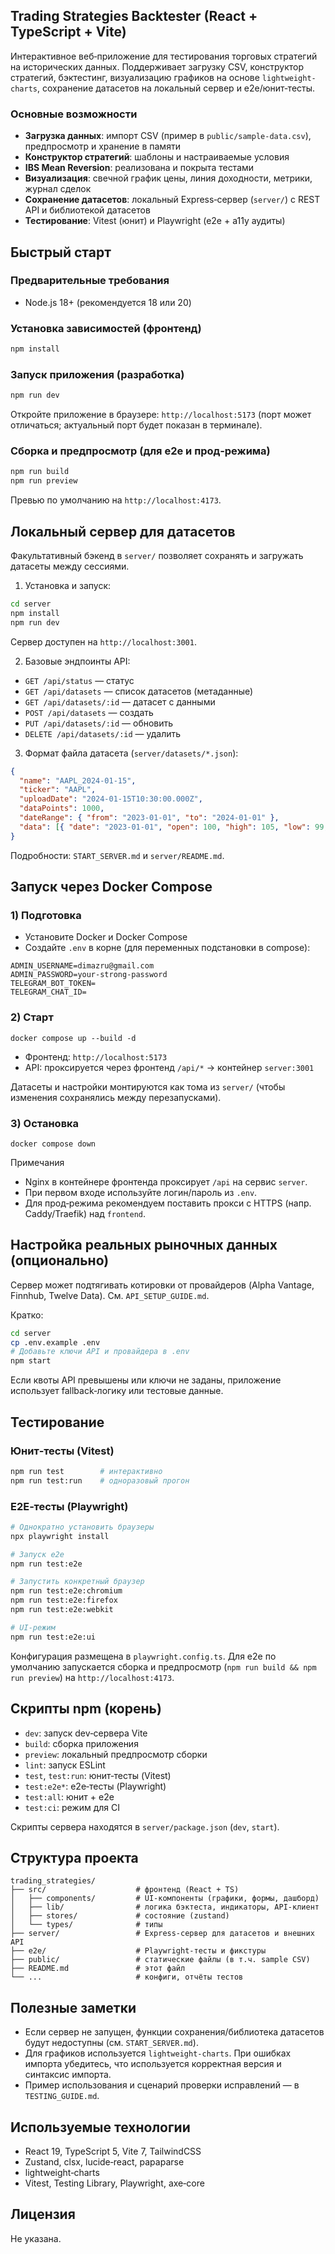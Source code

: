 ## Trading Strategies Backtester (React + TypeScript + Vite)

Интерактивное веб‑приложение для тестирования торговых стратегий на исторических данных. Поддерживает загрузку CSV, конструктор стратегий, бэктестинг, визуализацию графиков на основе `lightweight-charts`, сохранение датасетов на локальный сервер и e2e/юнит‑тесты.

### Основные возможности
- **Загрузка данных**: импорт CSV (пример в `public/sample-data.csv`), предпросмотр и хранение в памяти
- **Конструктор стратегий**: шаблоны и настраиваемые условия
- **IBS Mean Reversion**: реализована и покрыта тестами
- **Визуализация**: свечной график цены, линия доходности, метрики, журнал сделок
- **Сохранение датасетов**: локальный Express‑сервер (`server/`) с REST API и библиотекой датасетов
- **Тестирование**: Vitest (юнит) и Playwright (e2e + a11y аудиты)

## Быстрый старт

### Предварительные требования
- Node.js 18+ (рекомендуется 18 или 20)

### Установка зависимостей (фронтенд)
```bash
npm install
```

### Запуск приложения (разработка)
```bash
npm run dev
```
Откройте приложение в браузере: `http://localhost:5173` (порт может отличаться; актуальный порт будет показан в терминале).

### Сборка и предпросмотр (для e2e и прод‑режима)
```bash
npm run build
npm run preview
```
Превью по умолчанию на `http://localhost:4173`.

## Локальный сервер для датасетов

Факультативный бэкенд в `server/` позволяет сохранять и загружать датасеты между сессиями.

1) Установка и запуск:
```bash
cd server
npm install
npm run dev
```
Сервер доступен на `http://localhost:3001`.

2) Базовые эндпоинты API:
- `GET /api/status` — статус
- `GET /api/datasets` — список датасетов (метаданные)
- `GET /api/datasets/:id` — датасет с данными
- `POST /api/datasets` — создать
- `PUT /api/datasets/:id` — обновить
- `DELETE /api/datasets/:id` — удалить

3) Формат файла датасета (`server/datasets/*.json`):
```json
{
  "name": "AAPL_2024-01-15",
  "ticker": "AAPL",
  "uploadDate": "2024-01-15T10:30:00.000Z",
  "dataPoints": 1000,
  "dateRange": { "from": "2023-01-01", "to": "2024-01-01" },
  "data": [{ "date": "2023-01-01", "open": 100, "high": 105, "low": 99, "close": 103, "volume": 1000000 }]
}
```

Подробности: `START_SERVER.md` и `server/README.md`.

## Запуск через Docker Compose

### 1) Подготовка
- Установите Docker и Docker Compose
- Создайте `.env` в корне (для переменных подстановки в compose):
```
ADMIN_USERNAME=dimazru@gmail.com
ADMIN_PASSWORD=your-strong-password
TELEGRAM_BOT_TOKEN=
TELEGRAM_CHAT_ID=
```

### 2) Старт
```
docker compose up --build -d
```
- Фронтенд: `http://localhost:5173`
- API: проксируется через фронтенд `/api/*` → контейнер `server:3001`

Датасеты и настройки монтируются как тома из `server/` (чтобы изменения сохранялись между перезапусками).

### 3) Остановка
```
docker compose down
```

Примечания
- Nginx в контейнере фронтенда проксирует `/api` на сервис `server`.
- При первом входе используйте логин/пароль из `.env`.
- Для прод‑режима рекомендуем поставить прокси с HTTPS (напр. Caddy/Traefik) над `frontend`.

## Настройка реальных рыночных данных (опционально)

Сервер может подтягивать котировки от провайдеров (Alpha Vantage, Finnhub, Twelve Data). См. `API_SETUP_GUIDE.md`.

Кратко:
```bash
cd server
cp .env.example .env
# Добавьте ключи API и провайдера в .env
npm start
```

Если квоты API превышены или ключи не заданы, приложение использует fallback‑логику или тестовые данные.

## Тестирование

### Юнит‑тесты (Vitest)
```bash
npm run test        # интерактивно
npm run test:run    # одноразовый прогон
```

### E2E‑тесты (Playwright)
```bash
# Однократно установить браузеры
npx playwright install

# Запуск e2e
npm run test:e2e

# Запустить конкретный браузер
npm run test:e2e:chromium
npm run test:e2e:firefox
npm run test:e2e:webkit

# UI‑режим
npm run test:e2e:ui
```
Конфигурация размещена в `playwright.config.ts`. Для e2e по умолчанию запускается сборка и предпросмотр (`npm run build && npm run preview`) на `http://localhost:4173`.

## Скрипты npm (корень)
- `dev`: запуск dev‑сервера Vite
- `build`: сборка приложения
- `preview`: локальный предпросмотр сборки
- `lint`: запуск ESLint
- `test`, `test:run`: юнит‑тесты (Vitest)
- `test:e2e*`: e2e‑тесты (Playwright)
- `test:all`: юнит + e2e
- `test:ci`: режим для CI

Скрипты сервера находятся в `server/package.json` (`dev`, `start`).

## Структура проекта

```
trading_strategies/
├── src/                    # фронтенд (React + TS)
│   ├── components/         # UI‑компоненты (графики, формы, дашборд)
│   ├── lib/                # логика бэктеста, индикаторы, API‑клиент
│   ├── stores/             # состояние (zustand)
│   └── types/              # типы
├── server/                 # Express‑сервер для датасетов и внешних API
├── e2e/                    # Playwright‑тесты и фикстуры
├── public/                 # статические файлы (в т.ч. sample CSV)
├── README.md               # этот файл
└── ...                     # конфиги, отчёты тестов
```

## Полезные заметки
- Если сервер не запущен, функции сохранения/библиотека датасетов будут недоступны (см. `START_SERVER.md`).
- Для графиков используется `lightweight-charts`. При ошибках импорта убедитесь, что используется корректная версия и синтаксис импорта.
- Пример использования и сценарий проверки исправлений — в `TESTING_GUIDE.md`.

## Используемые технологии
- React 19, TypeScript 5, Vite 7, TailwindCSS
- Zustand, clsx, lucide‑react, papaparse
- lightweight‑charts
- Vitest, Testing Library, Playwright, axe‑core

## Лицензия
Не указана.
